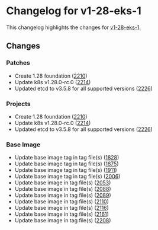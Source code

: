 # Changelog for v1-28-eks-1

This changelog highlights the changes for [v1-28-eks-1](https://github.com/aws/eks-distro/tree/v1-28-eks-1).

## Changes

### Patches
* Create 1.28 foundation ([2210](https://github.com/aws/eks-distro/pull/2210))
* Update k8s v1.28.0-rc.0 ([2214](https://github.com/aws/eks-distro/pull/2214))
* Updated etcd to v3.5.8 for all supported versions ([2226](https://github.com/aws/eks-distro/pull/2226))

### Projects
* Create 1.28 foundation ([2210](https://github.com/aws/eks-distro/pull/2210))
* Update k8s v1.28.0-rc.0 ([2214](https://github.com/aws/eks-distro/pull/2214))
* Updated etcd to v3.5.8 for all supported versions ([2226](https://github.com/aws/eks-distro/pull/2226))

### Base Image
* Update base image tag in tag file(s) ([1828](https://github.com/aws/eks-distro/pull/1828))
* Update base image tag in tag file(s) ([1875](https://github.com/aws/eks-distro/pull/1875))
* Update base image tag in tag file(s) ([1911](https://github.com/aws/eks-distro/pull/1911))
* Update base image tag in tag file(s) ([2006](https://github.com/aws/eks-distro/pull/2006))
* Update base image in tag file(s) ([2053](https://github.com/aws/eks-distro/pull/2053))
* Update base image in tag file(s) ([2088](https://github.com/aws/eks-distro/pull/2088))
* Update base image in tag file(s) ([2089](https://github.com/aws/eks-distro/pull/2089))
* Update base image in tag file(s) ([2110](https://github.com/aws/eks-distro/pull/2110))
* Update base image in tag file(s) ([2116](https://github.com/aws/eks-distro/pull/2116))
* Update base image in tag file(s) ([2161](https://github.com/aws/eks-distro/pull/2161))
* Update base image in tag file(s) ([2208](https://github.com/aws/eks-distro/pull/2208))

